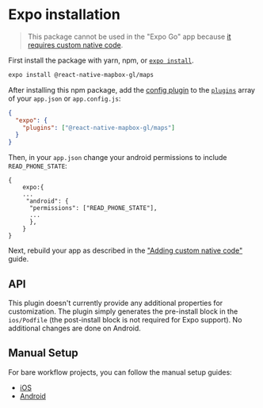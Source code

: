 # Expo installation

> This package cannot be used in the "Expo Go" app because [it requires custom native code](https://docs.expo.io/workflow/customizing/).

First install the package with yarn, npm, or [`expo install`](https://docs.expo.io/workflow/expo-cli/#expo-install).

```sh
expo install @react-native-mapbox-gl/maps
```

After installing this npm package, add the [config plugin](https://docs.expo.io/guides/config-plugins/) to the [`plugins`](https://docs.expo.io/versions/latest/config/app/#plugins) array of your `app.json` or `app.config.js`:

```json
{
  "expo": {
    "plugins": ["@react-native-mapbox-gl/maps"]
  }
}
```

Then, in your `app.json` change your android permissions to include `READ_PHONE_STATE`:
```
{
    expo:{
    ...
     "android": {
      "permissions": ["READ_PHONE_STATE"],
      ...
      },
    }
}
```

Next, rebuild your app as described in the ["Adding custom native code"](https://docs.expo.io/workflow/customizing/) guide.

## API

This plugin doesn't currently provide any additional properties for customization. The plugin simply generates the pre-install block in the `ios/Podfile` (the post-install block is not required for Expo support). No additional changes are done on Android.

## Manual Setup

For bare workflow projects, you can follow the manual setup guides:

- [iOS](/ios/install.md)
- [Android](/android/install.md)
